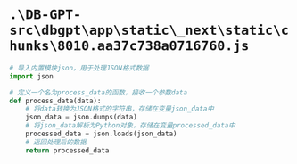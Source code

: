 # `.\DB-GPT-src\dbgpt\app\static\_next\static\chunks\8010.aa37c738a0716760.js`

```py
# 导入内置模块json，用于处理JSON格式数据
import json

# 定义一个名为process_data的函数，接收一个参数data
def process_data(data):
    # 将data转换为JSON格式的字符串，存储在变量json_data中
    json_data = json.dumps(data)
    # 将json_data解析为Python对象，存储在变量processed_data中
    processed_data = json.loads(json_data)
    # 返回处理后的数据
    return processed_data
```